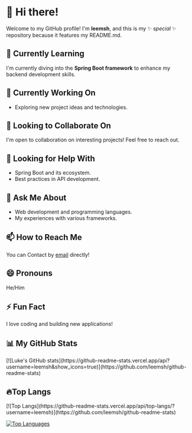 <h1>👋 Hi there!</h1>

<p>
  Welcome to my GitHub profile! I'm <strong>leemsh</strong>, and this is my ✨ <em>special</em> ✨ repository because it features my README.md.
</p>

<h2>🌱 Currently Learning</h2>
<p>I'm currently diving into the <strong>Spring Boot framework</strong> to enhance my backend development skills.</p>

<h2>🔭 Currently Working On</h2>
<ul>
  <li>Exploring new project ideas and technologies.</li>
</ul>

<h2>👯 Looking to Collaborate On</h2>
<p>I'm open to collaboration on interesting projects! Feel free to reach out.</p>

<h2>🤔 Looking for Help With</h2>
<ul>
  <li>Spring Boot and its ecosystem.</li>
  <li>Best practices in API development.</li>
</ul>

<h2>💬 Ask Me About</h2>
<ul>
  <li>Web development and programming languages.</li>
  <li>My experiences with various frameworks.</li>
</ul>

<h2>📫 How to Reach Me</h2>
<p>You can Contact by <a href="mailto:leemsh11@naver.com">email</a> directly!</p>

<h2>😄 Pronouns</h2>
<p>He/Him</p>

<h2>⚡ Fun Fact</h2>
<p>I love coding and building new applications!</p>

<h2>📊 My GitHub Stats</h2>
[![Luke's GitHub stats](https://github-readme-stats.vercel.app/api?username=leemsh&show_icons=true)](https://github.com/leemsh/github-readme-stats)
<h2>🔥Top Langs</h2>
[![Top Langs](https://github-readme-stats.vercel.app/api/top-langs/?username=leemsh)](https://github.com/leemsh/github-readme-stats)
</p>

<p>
  <a href="https://github.com/leemsh/github-readme-stats">
    <img src="https://github-readme-stats.vercel.app/api/top-langs/?username=leemsh" alt="Top Languages" />
  </a>
</p>
